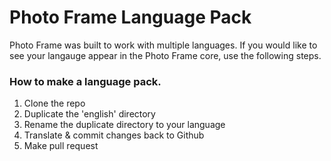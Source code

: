 # Photo Frame Language Pack

Photo Frame was built to work with multiple languages. If you would like to see your langauge appear in the Photo Frame core, use the following steps.

### How to make a language pack.

1. Clone the repo
2. Duplicate the 'english' directory
3. Rename the duplicate directory to your language
4. Translate & commit changes back to Github
5. Make pull request
